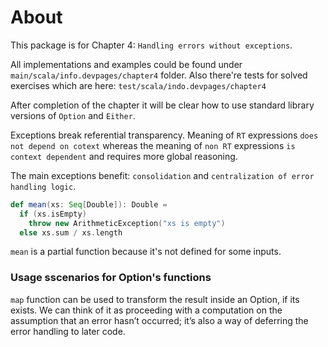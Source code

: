 # About 

This package is for Chapter 4: `Handling errors without exceptions`.

All implementations and examples could be found under `main/scala/info.devpages/chapter4` folder.
Also there're tests for solved exercises which are here: `test/scala/indo.devpages/chapter4`

After completion of the chapter it will be clear how to use standard library versions of `Option` and `Either`.

Exceptions break referential transparency. Meaning of `RT` expressions  `does not depend on cotext` whereas the meaning of
`non RT` expressions `is context dependent` and requires more global reasoning.

The main exceptions benefit: `consolidation` and `centralization of error handling logic`.

```scala
def mean(xs: Seq[Double]): Double =
  if (xs.isEmpty)
    throw new ArithmeticException("xs is empty")
  else xs.sum / xs.length
```

`mean` is a partial function because it's not defined for some inputs.

### Usage sscenarios for Option's functions

`map` function can be used to transform the result inside an Option, if its exists.  We can think of it as proceeding with a computation on the
assumption that an error hasn’t occurred; it’s also a way of deferring the error handling to later code.
